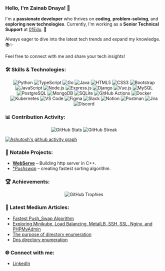 ### Hello, I'm Zainab Dnaya! 👋

I'm a **passionate developer** who thrives on **coding**, **problem-solving**, and **exploring new technologies**. Currently, I'm working as a **Senior Technical Support** at [01Edu](https://github.com/01-edu). 🌟

Always eager to dive into the latest tech trends and expand my knowledge. 📚✨

Feel free to connect with me and share your tech insights!


<!-- Skills Section -->
### 🛠️ Skills & Technologies:

<p align="center">
  <img src="https://img.shields.io/badge/Python-3776AB?style=for-the-badge&logo=python&logoColor=white" alt="Python"/>
  <img src="https://img.shields.io/badge/TypeScript-007ACC?style=for-the-badge&logo=typescript&logoColor=white" alt="TypeScript"/>
  <img src="https://img.shields.io/badge/Go-00ADD8?style=for-the-badge&logo=go&logoColor=white" alt="Go"/>
  <img src="https://img.shields.io/badge/Java-007396?style=for-the-badge&logo=java&logoColor=white" alt="Java"/>
<!--   <img src="https://img.shields.io/badge/Kotlin-0095D5?style=for-the-badge&logo=kotlin&logoColor=white" alt="Kotlin"/> -->
<!--   <img src="https://img.shields.io/badge/Swift-FA7343?style=for-the-badge&logo=swift&logoColor=white" alt="Swift"/> -->
<!--   <img src="https://img.shields.io/badge/Rust-000000?style=for-the-badge&logo=rust&logoColor=white" alt="Rust"/> -->
  <img src="https://img.shields.io/badge/HTML5-E34F26?style=for-the-badge&logo=html5&logoColor=white" alt="HTML5"/>
  <img src="https://img.shields.io/badge/CSS3-1572B6?style=for-the-badge&logo=css3&logoColor=white" alt="CSS3"/>
  <img src="https://img.shields.io/badge/Bootstrap-7952B3?style=for-the-badge&logo=bootstrap&logoColor=white" alt="Bootstrap"/>
  <img src="https://img.shields.io/badge/JavaScript-F7DF1E?style=for-the-badge&logo=javascript&logoColor=black" alt="JavaScript"/>
  <img src="https://img.shields.io/badge/Node.js-339933?style=for-the-badge&logo=node.js&logoColor=white" alt="Node.js"/>
  <img src="https://img.shields.io/badge/Express.js-000000?style=for-the-badge&logo=express&logoColor=white" alt="Express.js"/>
  <img src="https://img.shields.io/badge/Django-092E20?style=for-the-badge&logo=django&logoColor=white" alt="Django"/>
  <img src="https://img.shields.io/badge/Vue.js-4FC08D?style=for-the-badge&logo=vue.js&logoColor=white" alt="Vue.js"/>
  <img src="https://img.shields.io/badge/MySQL-4479A1?style=for-the-badge&logo=mysql&logoColor=white" alt="MySQL"/>
  <img src="https://img.shields.io/badge/PostgreSQL-316192?style=for-the-badge&logo=postgresql&logoColor=white" alt="PostgreSQL"/>
  <img src="https://img.shields.io/badge/MongoDB-47A248?style=for-the-badge&logo=mongodb&logoColor=white" alt="MongoDB"/>
  <img src="https://img.shields.io/badge/SQLite-003B57?style=for-the-badge&logo=sqlite&logoColor=white" alt="SQLite"/>
<!--   <img src="https://img.shields.io/badge/Redis-DC382D?style=for-the-badge&logo=redis&logoColor=white" alt="Redis"/> -->
<!--   <img src="https://img.shields.io/badge/Amazon%20AWS-232F3E?style=for-the-badge&logo=amazon-aws&logoColor=white" alt="AWS"/> -->
<!--   <img src="https://img.shields.io/badge/DigitalOcean-0080FF?style=for-the-badge&logo=digitalocean&logoColor=white" alt="DigitalOcean"/> -->
  <img src="https://img.shields.io/badge/GitHub%20Actions-2088FF?style=for-the-badge&logo=github-actions&logoColor=white" alt="GitHub Actions"/>
  <img src="https://img.shields.io/badge/Docker-2496ED?style=for-the-badge&logo=docker&logoColor=white" alt="Docker"/>
  <img src="https://img.shields.io/badge/Kubernetes-326CE5?style=for-the-badge&logo=kubernetes&logoColor=white" alt="Kubernetes"/>
 <!-- <img src="https://img.shields.io/badge/Google%20Cloud-4285F4?style=for-the-badge&logo=google-cloud&logoColor=white" alt="Google Cloud"/>-->
  <img src="https://img.shields.io/badge/VS%20Code-007ACC?style=for-the-badge&logo=visual-studio-code&logoColor=white" alt="VS Code"/>
  <img src="https://img.shields.io/badge/Figma-F24E1E?style=for-the-badge&logo=figma&logoColor=white" alt="Figma"/>
  <img src="https://img.shields.io/badge/Slack-4A154B?style=for-the-badge&logo=slack&logoColor=white" alt="Slack"/>
  <img src="https://img.shields.io/badge/Notion-000000?style=for-the-badge&logo=notion&logoColor=white" alt="Notion"/>
  <img src="https://img.shields.io/badge/Postman-FF6C37?style=for-the-badge&logo=postman&logoColor=white" alt="Postman"/>
  <img src="https://img.shields.io/badge/Jira-0052CC?style=for-the-badge&logo=jira&logoColor=white" alt="Jira"/>
  <img src="https://img.shields.io/badge/Discord-5865F2?style=for-the-badge&logo=discord&logoColor=white" alt="Discord"/>

  <!-- Add more skills with badges -->
</p>

### 📊 Contribution Activity:
<p align="center">
  <img src="https://github-readme-stats.vercel.app/api?username=zainabdnaya&show_icons=true&theme=radical" alt="GitHub Stats" />
  <img src="https://github-readme-streak-stats.herokuapp.com/?user=zainabdnaya&theme=radical" alt="GitHub Streak" />
</p>

[![Ashutosh's github activity graph](https://github-readme-activity-graph.vercel.app/graph?username=zainabdnaya&theme=rogue)](https://github.com/ashutosh00710/github-readme-activity-graph)
<!-- GitHub Stats 
### ⚡ GitHub Stats:
<p align="center">
  <img src="https://github-readme-stats.vercel.app/api?username=your-github-username&show_icons=true&theme=radical" alt="GitHub Stats" />
  <img src="https://github-readme-streak-stats.herokuapp.com/?user=your-github-username&theme=radical" alt="GitHub Streak" />
</p>
-->
<!--
![](https://activity-graph.herokuapp.com/graph?username=zainabdnaya&theme=react-dark)
-->
<!--
<div align='center'>
    <img height="180em" src="https://github-profile-summary-cards.vercel.app/api/cards/repos-per-language?username=zainabdnaya&theme=radical"/>
  <img height="180em" src="https://github-profile-summary-cards.vercel.app/api/cards/most-commit-language?username=zainabdnaya&theme=radical"/>
</p>
-->


</div>

<!-- Profile Header -->
<!--<p align="center">
  <img src="https://your-banner-image-link.com" alt="Banner" />
</p>-->

<!-- Greetings -->



<!-- Top Projects Section -->
### 🚀 Notable Projects:
- [**WebServe**](https://github.com/zainabdnaya/WebServe) – Building http server in C++.
- [**Pushswap*](https://github.com/zainabdnaya/pushswap) – creating fastest sorting algorithm.
<!-- Add more projects -->

<!-- Trophies or Awards -->
### 🏆 Achievements:
<p align="center">
  <img src="https://github-profile-trophy.vercel.app/?username=zainabdnaya&theme=onedark" alt="GitHub Trophies" />
</p>

### 📝 Latest Medium Articles:
<!-- START medium-articles -->
- [Fastest Push_Swap Algorithm](https://zainab-dnaya.medium.com/fastest-push-swap-algorithm-2f510028602b)
- [Exploring Minikube, Load Balancing, MetalLB, SSH, SSL, Nginx, and PHPMyAdmin](https://zainab-dnaya.medium.com/exploring-minikube-load-balancing-metallb-ssh-ssl-nginx-and-phpmyadmin-f54c4bcb58c6)
- [The purpose of directory enumeration](https://zainab-dnaya.medium.com/the-purpose-of-directory-enumeration-addc8d7fa56a)
- [Dns directory enumeration](https://zainab-dnaya.medium.com/dns-directory-enumeration-fb16221ff397)
<!-- END medium-articles -->


<!-- Connect with Me Section -->
### 🌐 Connect with me:
<!--- [Portfolio](https://your-website.com)-->
- [LinkedIn](https://www.linkedin.com/in/zainab-dnaya-8191851a1/)

<!--<h2 align='center'><i>Connect with me</i></h2>

<!-- <h3 align="left">:</h3> -->
<!--<p align="center">
<a href="https://www.linkedin.com/in/zainab-dnaya-8191851a1/" target="blank">
  <img align="center" src="https://raw.githubusercontent.com/rahuldkjain/github-profile-readme-generator/master/src/images/icons/Social/linked-in-alt.svg" alt="zainabdnaya" height="30" width="40" /></a>-->
  
<!-- <a href="https://stackoverflow.com/users/13795805/" target="blank">
  <img align="center" src="https://raw.githubusercontent.com/rahuldkjain/github-profile-readme-generator/master/src/images/icons/Social/stack-overflow.svg" alt="12165699" height="30" width="40" /></a>
 -->

